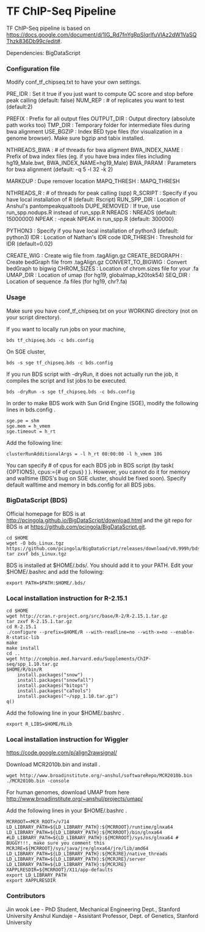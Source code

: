 TF ChIP-Seq Pipeline
===

TF ChIP-Seq pipeline is based on https://docs.google.com/document/d/1lG_Rd7fnYgRpSIqrIfuVlAz2dW1VaSQThzk836Db99c/edit#.

Dependencies: BigDataScript


### Configuration file

Modify conf_tf_chipseq.txt to have your own settings.

PRE_IDR 			: Set it true if you just want to compute QC score and stop before peak calling (default: false)
NUM_REP				: # of replicates you want to test (default:2)

PREFIX 				: Prefix for all output files
OUTPUT_DIR 			: Output directory (absolute path works too)
TMP_DIR 			: Temporary folder for intermediate files during bwa alignment
USE_BGZIP			: Index BED type files (for visualization in a genome browser). Make sure bgzip and tabix installed.

NTHREADS_BWA 		: # of threads for bwa aligment
BWA_INDEX_NAME		: Prefix of bwa index files (eg. if you have bwa index files including hg19_Male.bwt, BWA_INDEX_NAME=hg19_Male)
BWA_PARAM			: Parameters for bwa alignment (default: -q 5 -l 32 -k 2)

MARKDUP 			: Dupe remover location
MAPQ_THRESH			: MAPQ_THRESH

NTHREADS_R			: # of threads for peak calling (spp)
R_SCRIPT			: Specify if you have local installation of R (default: Rscript)
RUN_SPP_DIR 		: Location of Anshul's pantompeakqualtools
DUPE_REMOVED		: If true, use run_spp.nodups.R instead of run_spp.R
NREADS 				: NREADS (default: 15000000)
NPEAK 				: -npeak NPEAK in run_spp.R (default: 300000)

PYTHON3 			: Specify if you have local installation of python3 (default: python3)
IDR 				: Location of Nathan's IDR code
IDR_THRESH	 		: Threshold for IDR (default=0.02)

CREATE_WIG  		: Create wig file from .tagAlign.gz
CREATE_BEDGRAPH 	: Create bedGraph file from .tagAlign.gz
CONVERT_TO_BIGWIG 	: Convert bedGraph to bigwig
CHROM_SIZES 		: Location of chrom.sizes file for your .fa
UMAP_DIR 			: Location of umap (for hg19, globalmap_k20tok54)
SEQ_DIR 			: Location of sequence .fa files (for hg19, chr?.fa)


### Usage 

Make sure you have conf_tf_chipseq.txt on your WORKING directory (not on your script directory).

If you want to locally run jobs on your machine,

```
bds tf_chipseq.bds -c bds.config
```

On SGE cluster, 
```
bds -s sge tf_chipseq.bds -c bds.config
```

If you run BDS script with -dryRun, it does not actually run the job, it compiles the script and list jobs to be executed.

```
bds -dryRun -s sge tf_chipseq.bds -c bds.config
```

In order to make BDS work with Sun Grid Engine (SGE), modify the following lines in bds.config .
```
sge.pe = shm
sge.mem = h_vmem
sge.timeout = h_rt
```
Add the following line:
```
clusterRunAdditionalArgs = -l h_rt 08:00:00 -l h_vmem 10G
```
You can specify # of cpus for each BDS job in BDS script (by task( {OPTIONS}, cpus:={# of cpus} ) ). However, you cannot do it for memory and walltime (BDS's bug on SGE cluster, should be fixed soon). Specify default walltime and memory in bds.config for all BDS jobs.



### BigDataScript (BDS)

Official homepage for BDS is at <a href="http://pcingola.github.io/BigDataScript/download.html">http://pcingola.github.io/BigDataScript/download.html</a> and the git repo for BDS is at <a href="https://github.com/pcingola/BigDataScript.git">https://github.com/pcingola/BigDataScript.git</a>.

```
cd $HOME
wget -O bds_Linux.tgz https://github.com/pcingola/BigDataScript/releases/download/v0.999h/bds_Linux.tgz
tar zxvf bds_Linux.tgz
```

BDS is installed at $HOME/.bds/. You should add it to your PATH. Edit your $HOME/.bashrc and add the following:
```
export PATH=$PATH:$HOME/.bds/
```

### Local installation instruction for R-2.15.1

```
cd $HOME
wget http://cran.r-project.org/src/base/R-2/R-2.15.1.tar.gz
tar zxvf R-2.15.1.tar.gz
cd R-2.15.1
./configure --prefix=$HOME/R --with-readline=no --with-x=no --enable-R-static-lib
make
make install
cd ..
wget http://compbio.med.harvard.edu/Supplements/ChIP-seq/spp_1.10.tar.gz
$HOME/R/bin/R
	install.packages("snow")
	install.packages("snowfall")
	install.packages("bitops")
	install.packages("caTools")
	install.packages("~/spp_1.10.tar.gz")
q()
```
Add the following line in your $HOME/.bashrc .
```
export R_LIBS=$HOME/RLib
```


### Local installation instruction for Wiggler

<a href="https://code.google.com/p/align2rawsignal/">https://code.google.com/p/align2rawsignal/</a>

Download MCR2010b.bin and install .

```
wget http://www.broadinstitute.org/~anshul/softwareRepo/MCR2010b.bin
./MCR2010b.bin -console

```
For human genomes, download UMAP from here <a href="http://www.broadinstitute.org/~anshul/projects/umap/">http://www.broadinstitute.org/~anshul/projects/umap/</a>

Add the following lines in your $HOME/.bashrc .

```
MCRROOT=<MCR_ROOT>/v714
LD_LIBRARY_PATH=${LD_LIBRARY_PATH}:${MCRROOT}/runtime/glnxa64
LD_LIBRARY_PATH=${LD_LIBRARY_PATH}:${MCRROOT}/bin/glnxa64
#LD_LIBRARY_PATH=${LD_LIBRARY_PATH}:${MCRROOT}/sys/os/glnxa64 # BUGGY!!!, make sure you comment this
MCRJRE=${MCRROOT}/sys/java/jre/glnxa64/jre/lib/amd64
LD_LIBRARY_PATH=${LD_LIBRARY_PATH}:${MCRJRE}/native_threads
LD_LIBRARY_PATH=${LD_LIBRARY_PATH}:${MCRJRE}/server
LD_LIBRARY_PATH=${LD_LIBRARY_PATH}:${MCRJRE}
XAPPLRESDIR=${MCRROOT}/X11/app-defaults
export LD_LIBRARY_PATH
export XAPPLRESDIR

```

### Contributors

Jin wook Lee - PhD Student, Mechanical Engineering Dept., Stanford University
Anshul Kundaje - Assistant Professor, Dept. of Genetics, Stanford University